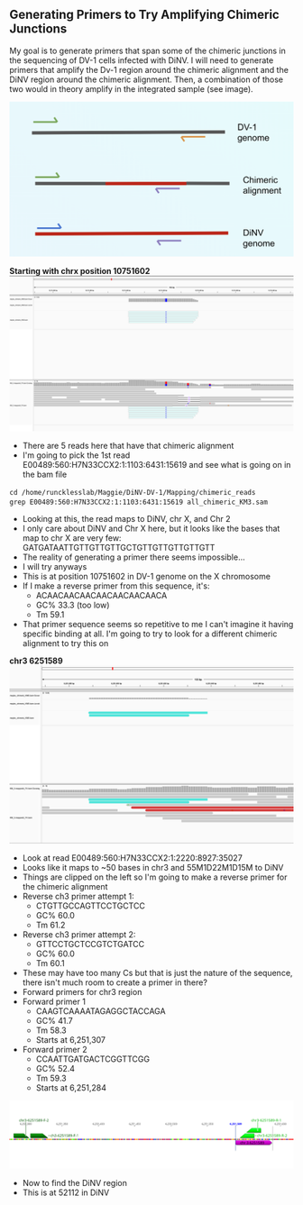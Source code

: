## Generating Primers to Try Amplifying Chimeric Junctions

My goal is to generate primers that span some of the chimeric junctions in the sequencing of DV-1 cells infected with DiNV. I will need to generate primers that amplify the Dv-1 region around the chimeric alignment and the DiNV region around the chimeric alignment. Then, a combination of those two would in theory amplify in the integrated sample (see image).

![](https://raw.githubusercontent.com/meschedl/DiNV-Dv1-Genome-Integration/main/images/primer-image.png)

**Starting with chrx position 10751602**
![](https://raw.githubusercontent.com/meschedl/DiNV-Dv1-Genome-Integration/main/images/IGV_photos/10751602-all.png)
- There are 5 reads here that have that chimeric alignment
- I'm going to pick the 1st read E00489:560:H7N33CCX2:1:1103:6431:15619 and see what is going on in the bam file

`cd /home/runcklesslab/Maggie/DiNV-DV-1/Mapping/chimeric_reads`  
`grep E00489:560:H7N33CCX2:1:1103:6431:15619 all_chimeric_KM3.sam`
- Looking at this, the read maps to DiNV, chr X, and Chr 2
- I only care about DiNV and Chr X here, but it looks like the bases that map to chr X are very few: GATGATAATTGTTGTTGTTGCTGTTGTTGTTGTTGTT
- The reality of generating a primer there seems impossible...
- I will try anyways
- This is at position 10751602 in DV-1 genome on the X chromosome
- If I make a reverse primer from this sequence, it's:
  - ACAACAACAACAACAACAACAACA
  - GC% 33.3 (too low)
  - Tm 59.1
- That primer sequence seems so repetitive to me I can't imagine it having specific binding at all. I'm going to try to look for a different chimeric alignment to try this on

**chr3 6251589**
![](https://raw.githubusercontent.com/meschedl/DiNV-Dv1-Genome-Integration/main/images/IGV_photos/6251589-all.png)
- Look at read E00489:560:H7N33CCX2:1:2220:8927:35027
- Looks like it maps to ~50 bases in chr3 and 55M1D22M1D15M to DiNV
- Things are clipped on the left so I'm going to make a reverse primer for the chimeric alignment
- Reverse ch3 primer attempt 1:
  - CTGTTGCCAGTTCCTGCTCC
  - GC% 60.0
  - Tm 61.2
- Reverse ch3 primer attempt 2:
  - GTTCCTGCTCCGTCTGATCC
  - GC% 60.0
  - Tm 60.1
- These may have too many Cs but that is just the nature of the sequence, there isn't much room to create a primer in there?
- Forward primers for chr3 region
- Forward primer 1
  - CAAGTCAAAATAGAGGCTACCAGA
  - GC% 41.7
  - Tm 58.3
  - Starts at 6,251,307
- Forward primer 2
  - CCAATTGATGACTCGGTTCGG
  - GC% 52.4
  - Tm 59.3
  - Starts at 6,251,284

![](https://raw.githubusercontent.com/meschedl/DiNV-Dv1-Genome-Integration/main/images/chr3-6251284-primers.png)
- Now to find the DiNV region
- This is at 52112 in DiNV
